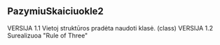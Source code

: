 ## PazymiuSkaiciuokle2

VERSIJA 1.1
 Vietoj struktūros pradėta naudoti klasė. (class)
VERSIJA 1.2
 Surealizuoa "Rule of Three"
